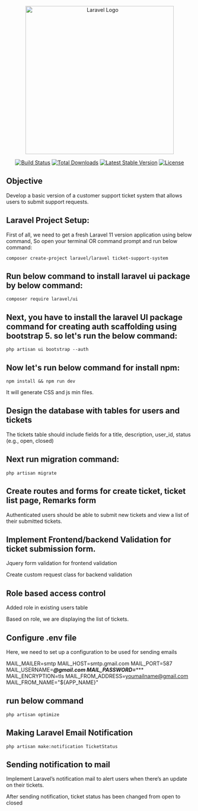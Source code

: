 <p align="center"><a href="https://laravel.com" target="_blank"><img src="https://raw.githubusercontent.com/laravel/art/master/logo-lockup/5%20SVG/2%20CMYK/1%20Full%20Color/laravel-logolockup-cmyk-red.svg" width="400" alt="Laravel Logo"></a></p>

<p align="center">
<a href="https://github.com/laravel/framework/actions"><img src="https://github.com/laravel/framework/workflows/tests/badge.svg" alt="Build Status"></a>
<a href="https://packagist.org/packages/laravel/framework"><img src="https://img.shields.io/packagist/dt/laravel/framework" alt="Total Downloads"></a>
<a href="https://packagist.org/packages/laravel/framework"><img src="https://img.shields.io/packagist/v/laravel/framework" alt="Latest Stable Version"></a>
<a href="https://packagist.org/packages/laravel/framework"><img src="https://img.shields.io/packagist/l/laravel/framework" alt="License"></a>
</p>

## Objective

Develop a basic version of a customer support ticket system that allows users to submit support requests.

## Laravel Project Setup:

First of all, we need to get a fresh Laravel 11 version application using below command, So open your terminal OR command prompt and run below command:

    composer create-project laravel/laravel ticket-support-system

## Run below command to install laravel ui package by below command:
 
    composer require laravel/ui

## Next, you have to install the laravel UI package command for creating auth scaffolding using bootstrap 5. so let's run the below command:

    php artisan ui bootstrap --auth

## Now let's run below command for install npm:

    npm install && npm run dev
It will generate CSS and js min files.

## Design the database with tables for users and tickets
The tickets table should include fields for a title, description, user_id, status (e.g., open, closed)

## Next run migration command:

    php artisan migrate

## Create routes and forms for create ticket, ticket list page, Remarks form

Authenticated users should be able to submit new tickets and view a list of their submitted tickets.

## Implement Frontend/backend Validation for ticket submission form.

Jquery form validation for frontend validation

Create custom request class for backend validation

## Role based access control

Added role in existing users table

Based on role, we are displaying the list of tickets.

## Configure .env file
Here, we need to set up a configuration to be used for sending emails

MAIL_MAILER=smtp
MAIL_HOST=smtp.gmail.com
MAIL_PORT=587
MAIL_USERNAME=*******@gmail.com
MAIL_PASSWORD=**********
MAIL_ENCRYPTION=tls
MAIL_FROM_ADDRESS=youmailname@gmail.com
MAIL_FROM_NAME="${APP_NAME}"

## run below command
    php artisan optimize

## Making Laravel Email Notification
    php artisan make:notification TicketStatus

## Sending notification to mail

Implement Laravel’s notification mail to alert users when there’s an update on their tickets.

After sending notification, ticket status has been changed from open to closed
